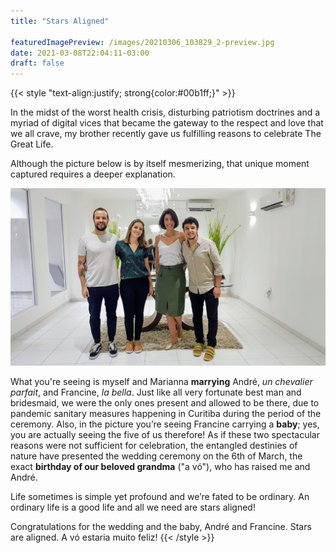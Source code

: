 ```yaml
---
title: "Stars Aligned"

featuredImagePreview: /images/20210306_103829_2-preview.jpg
date: 2021-03-08T22:04:11-03:00
draft: false
---
```


{{< style "text-align:justify; strong{color:#00b1ff;}" >}}

In the midst of the worst health crisis, disturbing patriotism doctrines and a myriad of digital vices that became the gateway to the respect and love that we all crave, my brother recently gave us fulfilling reasons to celebrate The Great Life.

Although the picture below is by itself mesmerizing, that unique moment captured requires a deeper explanation.


![Stars Aligned](/images/20210306_103829_2.jpg)

What you're seeing is myself and Marianna **marrying** André, *un chevalier parfait*, and Francine, *la bella*. Just like all very fortunate best man and bridesmaid, we were the only ones present and allowed to be there, due to pandemic sanitary measures happening in Curitiba during the period of the ceremony. Also, in the picture you’re seeing Francine carrying a **baby**; yes, you are actually seeing the five of us therefore! As if these two spectacular reasons were not sufficient for celebration, the entangled destinies of nature have presented the wedding ceremony on the 6th of March, the exact **birthday of our beloved grandma** ("a vó"), who has raised me and André.

Life sometimes is simple yet profound and we’re fated to be ordinary. An ordinary life is a good life and all we need are stars aligned!

Congratulations for the wedding and the baby, André and Francine. Stars are aligned. A vó estaria muito feliz!
{{< /style >}}
